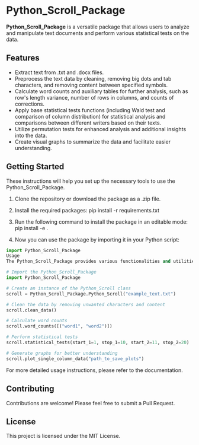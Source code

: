 # Python_Scroll_Package

**Python_Scroll_Package** is a versatile package that allows users to analyze and manipulate text documents and perform various statistical tests on the data.

## Features
- Extract text from .txt and .docx files.
- Preprocess the text data by cleaning, removing big dots and tab characters, and removing content between specified symbols.
- Calculate word counts and auxiliary tables for further analysis, such as row's length variance, number of rows in columns, and counts of corrections.
- Apply base statistical tests functions (including Wald test and comparison of column distribution) for statistical analysis and comparisons between different writers based on their texts.
- Utilize permutation tests for enhanced analysis and additional insights into the data.
- Create visual graphs to summarize the data and facilitate easier understanding.

## Getting Started
These instructions will help you set up the necessary tools to use the Python_Scroll_Package.

1. Clone the repository or download the package as a .zip file.
2. Install the required packages:
pip install -r requirements.txt

3. Run the following command to install the package in an editable mode:
pip install -e .

4. Now you can use the package by importing it in your Python script:
```python
import Python_Scroll_Package
Usage
The Python_Scroll_Package provides various functionalities and utilities to analyze and manipulate text documents. Here are a few examples of how to use the package:

# Import the Python_Scroll_Package
import Python_Scroll_Package

# Create an instance of the Python_Scroll class
scroll = Python_Scroll_Package.Python_Scroll("example_text.txt")

# Clean the data by removing unwanted characters and content
scroll.clean_data()

# Calculate word counts
scroll.word_counts([("word1", "word2")])

# Perform statistical tests
scroll.statistical_tests(start_1=1, stop_1=10, start_2=11, stop_2=20)

# Generate graphs for better understanding
scroll.plot_single_column_data("path_to_save_plots")
```

For more detailed usage instructions, please refer to the documentation.

## Contributing
Contributions are welcome! Please feel free to submit a Pull Request.

## License
This project is licensed under the MIT License.

